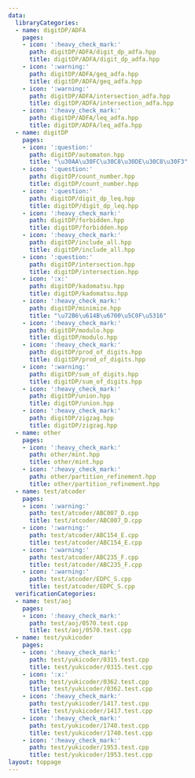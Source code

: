 ```yaml
---
data:
  libraryCategories:
  - name: digitDP/ADFA
    pages:
    - icon: ':heavy_check_mark:'
      path: digitDP/ADFA/digit_dp_adfa.hpp
      title: digitDP/ADFA/digit_dp_adfa.hpp
    - icon: ':warning:'
      path: digitDP/ADFA/geq_adfa.hpp
      title: digitDP/ADFA/geq_adfa.hpp
    - icon: ':warning:'
      path: digitDP/ADFA/intersection_adfa.hpp
      title: digitDP/ADFA/intersection_adfa.hpp
    - icon: ':heavy_check_mark:'
      path: digitDP/ADFA/leq_adfa.hpp
      title: digitDP/ADFA/leq_adfa.hpp
  - name: digitDP
    pages:
    - icon: ':question:'
      path: digitDP/automaton.hpp
      title: "\u30AA\u30FC\u30C8\u30DE\u30C8\u30F3"
    - icon: ':question:'
      path: digitDP/count_number.hpp
      title: digitDP/count_number.hpp
    - icon: ':question:'
      path: digitDP/digit_dp_leq.hpp
      title: digitDP/digit_dp_leq.hpp
    - icon: ':heavy_check_mark:'
      path: digitDP/forbidden.hpp
      title: digitDP/forbidden.hpp
    - icon: ':heavy_check_mark:'
      path: digitDP/include_all.hpp
      title: digitDP/include_all.hpp
    - icon: ':question:'
      path: digitDP/intersection.hpp
      title: digitDP/intersection.hpp
    - icon: ':x:'
      path: digitDP/kadomatsu.hpp
      title: digitDP/kadomatsu.hpp
    - icon: ':heavy_check_mark:'
      path: digitDP/minimize.hpp
      title: "\u72B6\u614B\u6700\u5C0F\u5316"
    - icon: ':heavy_check_mark:'
      path: digitDP/modulo.hpp
      title: digitDP/modulo.hpp
    - icon: ':heavy_check_mark:'
      path: digitDP/prod_of_digits.hpp
      title: digitDP/prod_of_digits.hpp
    - icon: ':warning:'
      path: digitDP/sum_of_digits.hpp
      title: digitDP/sum_of_digits.hpp
    - icon: ':heavy_check_mark:'
      path: digitDP/union.hpp
      title: digitDP/union.hpp
    - icon: ':heavy_check_mark:'
      path: digitDP/zigzag.hpp
      title: digitDP/zigzag.hpp
  - name: other
    pages:
    - icon: ':heavy_check_mark:'
      path: other/mint.hpp
      title: other/mint.hpp
    - icon: ':heavy_check_mark:'
      path: other/partition_refinement.hpp
      title: other/partition_refinement.hpp
  - name: test/atcoder
    pages:
    - icon: ':warning:'
      path: test/atcoder/ABC007_D.cpp
      title: test/atcoder/ABC007_D.cpp
    - icon: ':warning:'
      path: test/atcoder/ABC154_E.cpp
      title: test/atcoder/ABC154_E.cpp
    - icon: ':warning:'
      path: test/atcoder/ABC235_F.cpp
      title: test/atcoder/ABC235_F.cpp
    - icon: ':warning:'
      path: test/atcoder/EDPC_S.cpp
      title: test/atcoder/EDPC_S.cpp
  verificationCategories:
  - name: test/aoj
    pages:
    - icon: ':heavy_check_mark:'
      path: test/aoj/0570.test.cpp
      title: test/aoj/0570.test.cpp
  - name: test/yukicoder
    pages:
    - icon: ':heavy_check_mark:'
      path: test/yukicoder/0315.test.cpp
      title: test/yukicoder/0315.test.cpp
    - icon: ':x:'
      path: test/yukicoder/0362.test.cpp
      title: test/yukicoder/0362.test.cpp
    - icon: ':heavy_check_mark:'
      path: test/yukicoder/1417.test.cpp
      title: test/yukicoder/1417.test.cpp
    - icon: ':heavy_check_mark:'
      path: test/yukicoder/1740.test.cpp
      title: test/yukicoder/1740.test.cpp
    - icon: ':heavy_check_mark:'
      path: test/yukicoder/1953.test.cpp
      title: test/yukicoder/1953.test.cpp
layout: toppage
---
```

